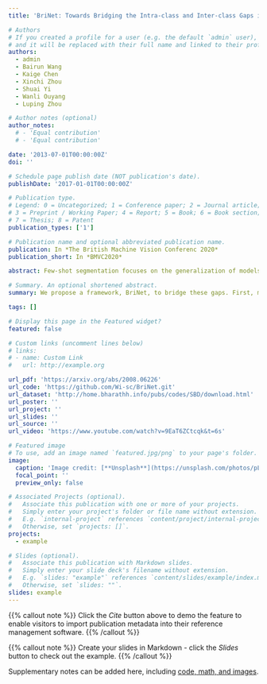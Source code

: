 ```yaml
---
title: 'BriNet: Towards Bridging the Intra-class and Inter-class Gaps in One-Shot Segmentation'

# Authors
# If you created a profile for a user (e.g. the default `admin` user), write the username (folder name) here
# and it will be replaced with their full name and linked to their profile.
authors:
  - admin
  - Bairun Wang
  - Kaige Chen
  - Xinchi Zhou
  - Shuai Yi
  - Wanli Ouyang
  - Luping Zhou

# Author notes (optional)
author_notes:
  # - 'Equal contribution'
  # - 'Equal contribution'

date: '2013-07-01T00:00:00Z'
doi: ''

# Schedule page publish date (NOT publication's date).
publishDate: '2017-01-01T00:00:00Z'

# Publication type.
# Legend: 0 = Uncategorized; 1 = Conference paper; 2 = Journal article;
# 3 = Preprint / Working Paper; 4 = Report; 5 = Book; 6 = Book section;
# 7 = Thesis; 8 = Patent
publication_types: ['1']

# Publication name and optional abbreviated publication name.
publication: In *The British Machine Vision Conferenc 2020*
publication_short: In *BMVC2020*

abstract: Few-shot segmentation focuses on the generalization of models to segment unseen object instances with limited training samples. Although tremendous improvements have been achieved, existing methods are still constrained by two factors. (1) The information interaction between query and support images is not adequate, leaving intra-class gap. (2) The object categories at the training and inference stages have no overlap, leaving the inter-class gap. Thus, we propose a framework, BriNet, to bridge these gaps. First, more information interactions are encouraged between the extracted features of the query and support images, i.e., using an Information Exchange Module to emphasize the common objects. Furthermore, to precisely localize the query objects, we design a multi-path finegrained strategy which is able to make better use of the support feature representations. Second, a new online refinement strategy is proposed to help the trained model adapt to unseen classes, achieved by switching the roles of the query and the support images at the inference stage. The effectiveness of our framework is demonstrated by experimental results, which outperforms other competitive methods and leads to a new state-of-the-art on both PASCAL VOC and MSCOCO dataset.

# Summary. An optional shortened abstract.
summary: We propose a framework, BriNet, to bridge these gaps. First, more information interactions are encouraged between the extracted features of the query and support images, i.e., using an Information Exchange Module to emphasize the common objects. Furthermore, to precisely localize the query objects, we design a multi-path finegrained strategy which is able to make better use of the support feature representations. Second, a new online refinement strategy is proposed to help the trained model adapt to unseen classes, achieved by switching the roles of the query and the support images at the inference stage.

tags: []

# Display this page in the Featured widget?
featured: false

# Custom links (uncomment lines below)
# links:
# - name: Custom Link
#   url: http://example.org

url_pdf: 'https://arxiv.org/abs/2008.06226'
url_code: 'https://github.com/Wi-sc/BriNet.git'
url_dataset: 'http://home.bharathh.info/pubs/codes/SBD/download.html'
url_poster: ''
url_project: ''
url_slides: ''
url_source: ''
url_video: 'https://www.youtube.com/watch?v=9EaT6ZCtcqk&t=6s'

# Featured image
# To use, add an image named `featured.jpg/png` to your page's folder.
image:
  caption: 'Image credit: [**Unsplash**](https://unsplash.com/photos/pLCdAaMFLTE)'
  focal_point: ''
  preview_only: false

# Associated Projects (optional).
#   Associate this publication with one or more of your projects.
#   Simply enter your project's folder or file name without extension.
#   E.g. `internal-project` references `content/project/internal-project/index.md`.
#   Otherwise, set `projects: []`.
projects:
  - example

# Slides (optional).
#   Associate this publication with Markdown slides.
#   Simply enter your slide deck's filename without extension.
#   E.g. `slides: "example"` references `content/slides/example/index.md`.
#   Otherwise, set `slides: ""`.
slides: example
---
```


{{% callout note %}}
Click the _Cite_ button above to demo the feature to enable visitors to import publication metadata into their reference management software.
{{% /callout %}}

{{% callout note %}}
Create your slides in Markdown - click the _Slides_ button to check out the example.
{{% /callout %}}

Supplementary notes can be added here, including [code, math, and images](https://wowchemy.com/docs/writing-markdown-latex/).
